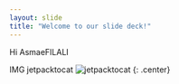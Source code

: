 ```yaml
---
layout: slide
title: "Welcome to our slide deck!"
---
```


Hi AsmaeFILALI

IMG jetpacktocat
![jetpacktocat](https://octodex.github.com/images/jetpacktocat.png)
{: .center}
